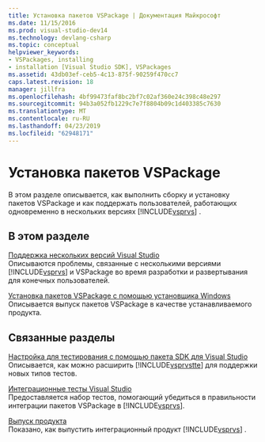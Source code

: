 ```yaml
---
title: Установка пакетов VSPackage | Документация Майкрософт
ms.date: 11/15/2016
ms.prod: visual-studio-dev14
ms.technology: devlang-csharp
ms.topic: conceptual
helpviewer_keywords:
- VSPackages, installing
- installation [Visual Studio SDK], VSPackages
ms.assetid: 43db03ef-ceb5-4c13-875f-90259f470cc7
caps.latest.revision: 18
manager: jillfra
ms.openlocfilehash: 4bf99473faf8bc2bf7c02af360e24c398c48e297
ms.sourcegitcommit: 94b3a052fb1229c7e7f8804b09c1d403385c7630
ms.translationtype: MT
ms.contentlocale: ru-RU
ms.lasthandoff: 04/23/2019
ms.locfileid: "62948171"
---
```

# <a name="installing-vspackages"></a>Установка пакетов VSPackage
В этом разделе описывается, как выполнить сборку и установку пакетов VSPackage и как поддержать пользователей, работающих одновременно в нескольких версиях [!INCLUDE[vsprvs](../includes/vsprvs-md.md)] .  
  
## <a name="in-this-section"></a>В этом разделе  
 [Поддержка нескольких версий Visual Studio](../extensibility/supporting-multiple-versions-of-visual-studio.md)  
 Описываются проблемы, связанные с несколькими версиями [!INCLUDE[vsprvs](../includes/vsprvs-md.md)] и VSPackage во время разработки и развертывания для конечных пользователей.  
  
 [Установка пакетов VSPackage с помощью установщика Windows](../extensibility/internals/installing-vspackages-with-windows-installer.md)  
 Описывается выпуск пакетов VSPackage в качестве устанавливаемого продукта.  
  
## <a name="related-sections"></a>Связанные разделы  
 [Настройка для тестирования с помощью пакета SDK для Visual Studio](http://msdn.microsoft.com/9cf7a840-dd66-4b00-90f7-e00e40370a69)  
 Описывается, как можно расширить [!INCLUDE[vsprvstte](../includes/vsprvstte-md.md)] для поддержки новых типов тестов.  
  
 [Интеграционные тесты Visual Studio](http://msdn.microsoft.com/8d741735-7d93-46c2-ab93-01da7a0e016d)  
 Предоставляется набор тестов, помогающий убедиться в правильности интеграции пакетов VSPackage в [!INCLUDE[vsprvs](../includes/vsprvs-md.md)].  
  
 [Выпуск продукта](../misc/releasing-a-visual-studio-integration-product.md)  
 Показано, как выпустить интеграционный продукт [!INCLUDE[vsprvs](../includes/vsprvs-md.md)] .